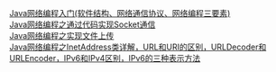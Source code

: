 [Java网络编程入门(软件结构、网络通信协议、网络编程三要素)](https://blog.csdn.net/qq_35427589/article/details/124496961)  
[Java网络编程之通过代码实现Socket通信](https://blog.csdn.net/qq_35427589/article/details/124497008)  
[Java网络编程之实现文件上传](https://blog.csdn.net/qq_35427589/article/details/124497238)  
[Java网络编程之InetAddress类详解，URL和URI的区别，URLDecoder和URLEncoder，IPv6和IPv4区别，IPv6的三种表示方法](https://blog.csdn.net/qq_35427589/article/details/124968020)